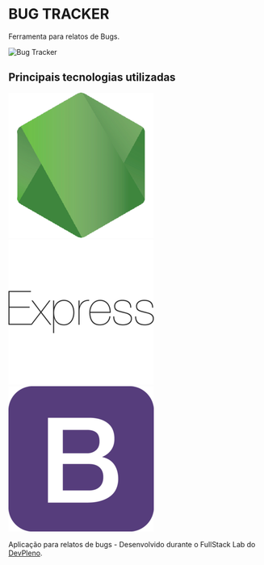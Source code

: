 # BUG TRACKER

Ferramenta para relatos de Bugs.

![Bug Tracker](https://lh3.googleusercontent.com/SFyizSSlDXFHA-9Dy4z6vqDCwQassgjSWWvH-agBz-kdJ3A7ruCUXmd9E8B4ENiMY6zo9hSrebFWvjRBJQ9JQCDcaumqtAb_rVVEWTciNHktt2QvJEFMgTUS7hQz39fZt536W98cYTYP-TXtyoNjGAaGG8eyXR-STjxNUPbx3JpYzuOtct3GSLDEUEWhWpj0aoHDUFFjDwiAm-qlRdVBeYoFdRki4i_bwwZb-1w-_S5-7zgwdXQYqf_olJzHte4B60mx8cG0YOnIpzov8BM5jrD3BDFUU1zJcFefWKHjlzG2DxeowokGxmJDcOuhEvGJ8Q36WsVBpdaFqJtMAeRFoBC_dosa4EoqA7IM2iOaW86ThmaCCtKNHfrQQRVjQUZutRtRPlG3ZgmGj42Llc2Y2XauM7EqQcJdVOL2QjpsgeaYMt__tvubWQt24c0Gxex6gE8VOqEUiQHg9izfSCXnRmR6PCXcA6XOl7veCa1P5CuCFltBOpkh_TY7EvFpLUrmnSmcEHiYVzE5n_kichWWpspBlYHmDEGT2KRBWCY7fAXPkJGcMId_4y6oBcMxWeUBWsnUwTUjONe6QJWHc1_5pyCdBkptqJ7ievg9lC_yWFKSQJKiJgp4ri54atcdEHM3jY1sU5qJXeyGYV2m28ApHhXuBkWjS2sxwrh32KDid5CJnHRq6ZLagHd6I9EXuYgx8bMI1JVJfpzuXS4q1hJfeRQMkoS8MTU_LYk1qfP_Qy5hXbpg=w730-h640-no "Aplicação Bug Tracker")

## Principais tecnologias utilizadas

![Node](https://raw.githubusercontent.com/github/explore/80688e429a7d4ef2fca1e82350fe8e3517d3494d/topics/nodejs/nodejs.png "Node.js")
![Express](https://raw.githubusercontent.com/github/explore/80688e429a7d4ef2fca1e82350fe8e3517d3494d/topics/express/express.png "Express")
![Bootstrap](https://raw.githubusercontent.com/github/explore/80688e429a7d4ef2fca1e82350fe8e3517d3494d/topics/bootstrap/bootstrap.png "Bootstrap")

Aplicação para relatos de bugs - Desenvolvido durante o FullStack Lab do [DevPleno](https://www.devpleno.com).
